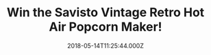 ---
campaign-uuid: "c-adf0752a-2e00-4d11-a183-3a46438ecc35"
type: "Competition"
category: "Gifts"
date: "2018-05-14T11:25:44.000Z"
end-date: "2018-06-14T23:59:00.000Z"
disable-form: false
is_promoted: false
has_entry_page: true
title: "Win the Savisto Vintage Retro Hot Air Popcorn Maker!"
competition-description: "<p>If you’re craving some delicious cinema style popcorn\
  \ or looking for a healthier alternative to shop bought popcorn, look no further\
  \ than the Savisto popcorn maker! the perfect machine for movie nights in, house\
  \ parties or special moments!</p>\n<p>Want it?</p>\n"
hero-header: "Win the Savisto Vintage Retro Hot Air Popcorn Maker!"
terms-confirmation: "N/A"
banner-img: "https://assets.expresslyapp.com/asset-707fc5f3-508d-4eee-a529-5dede3652493.jpg"
logo-left-href: "nme.com"
logo-left-image: "https://assets.expresslyapp.com/asset-c9afa93c-5168-451f-bfb5-55fd521496bc.jpg"
logo-left-title: "NME AAA"
bg-image-hero: "https://assets.expresslyapp.com/asset-c04a4e31-7f78-4c55-94a8-b04f235880eb.jpg"
bg-image-first: "https://assets.expresslyapp.com/asset-f983c361-c57c-41a5-abe1-ea88855d780b.jpg"
bg-image-second: "https://assets.expresslyapp.com/asset-bafa95fe-4911-4c76-a5b0-bea0174f7178.jpg"
section1-content: "<p>The Vintage Retro Hot Air Popcorn maker lets you cook healthy,\
  \ fresh and homemade theatre style popcorn!</p>\n<p>It cooks without the need of\
  \ oil or butter, just using hot air to heat up the kernels and there you will have\
  \ the best popcorn in less than 6 minutes!</p>\n<p>Healthier, low calorie and a\
  \ fat free snack!</p>\n"
section2-content: "<p>Making fresh popcorn couldn’t be easier! Once cooked, add any\
  \ flavours you desire and find your perfect combination! ALSO their design doesn’\
  t take up too much space and it's so easy to store away when is not in use!</p>\
  \ \n<p>If you’re looking for a fun movie night in with friends, you can't miss the\
  \ chance to win the Vintage Hot Air Popcorn Maker to make your night stand out!\
  \  Enter the draw below for a chance to win!</p>\n<p>Good luck!</p>\n"
entry-title: "Win the Savisto Vintage Retro Hot Air Popcorn Maker!"
entry-content: "<p>Enter the draw to win the Savisto Vintage Retro Hot Air Popcorn\
  \ Maker and create your own cinema at home! By completing the form below before\
  \ 23:59 on June 14th 2018.</p>\n"
has-winner: false
prize-description: "A Savisto Vintage Retro Hot Air Popcorn Maker!"
special-conditions: "Multiple entries are allowed up to one every day. Starting June\
  \ 6, 2018, the 24h interval between multiple entries resets at midnight every day."
country-restrictions:
- "GB"
---